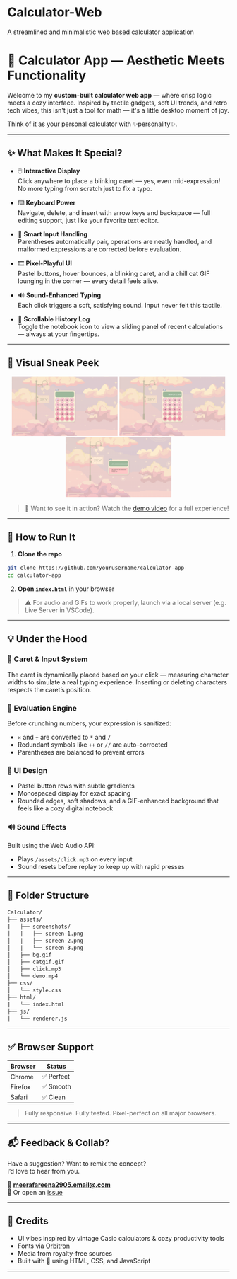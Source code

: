 # Calculator-Web
A streamlined and minimalistic web based calculator application


# 🎨 Calculator App — Aesthetic Meets Functionality

Welcome to my **custom-built calculator web app** — where crisp logic meets a cozy interface. Inspired by tactile gadgets, soft UI trends, and retro tech vibes, this isn't just a tool for math — it's a little desktop moment of joy.

Think of it as your personal calculator with ✨personality✨.

---

## ✨ What Makes It Special?

* 🖱️ **Interactive Display**  
  Click anywhere to place a blinking caret — yes, even mid-expression! No more typing from scratch just to fix a typo.

* ⌨️ **Keyboard Power**  
  Navigate, delete, and insert with arrow keys and backspace — full editing support, just like your favorite text editor.

* 🧠 **Smart Input Handling**  
  Parentheses automatically pair, operations are neatly handled, and malformed expressions are corrected before evaluation.

* 🎞️ **Pixel-Playful UI**  
  Pastel buttons, hover bounces, a blinking caret, and a chill cat GIF lounging in the corner — every detail feels alive.

* 🔊 **Sound-Enhanced Typing**  
  Each click triggers a soft, satisfying sound. Input never felt this tactile.

* 📜 **Scrollable History Log**  
  Toggle the notebook icon to view a sliding panel of recent calculations — always at your fingertips.

---

## 📸 Visual Sneak Peek

<div align="center">
  <img src="assets/screenshots/screen-1.png" width="240" />
  <img src="assets/screenshots/screen-2.png" width="240" />
  <img src="assets/screenshots/screen-3.png" width="240" />
</div>

> 🎥 Want to see it in action? Watch the [demo video](assets/demo.mp4) for a full experience!

---

## 🚀 How to Run It

1. **Clone the repo**

```bash
git clone https://github.com/yourusername/calculator-app
cd calculator-app
```

2. **Open `index.html`** in your browser

> ⚠️ For audio and GIFs to work properly, launch via a local server (e.g. Live Server in VSCode).

---

## 💡 Under the Hood

### 🧩 Caret & Input System

The caret is dynamically placed based on your click — measuring character widths to simulate a real typing experience. Inserting or deleting characters respects the caret’s position.

### 🧠 Evaluation Engine

Before crunching numbers, your expression is sanitized:

* `×` and `÷` are converted to `*` and `/`
* Redundant symbols like `++` or `//` are auto-corrected
* Parentheses are balanced to prevent errors

### 🎨 UI Design

* Pastel button rows with subtle gradients  
* Monospaced display for exact spacing  
* Rounded edges, soft shadows, and a GIF-enhanced background that feels like a cozy digital notebook

### 🔊 Sound Effects

Built using the Web Audio API:

* Plays `/assets/click.mp3` on every input  
* Sound resets before replay to keep up with rapid presses

---

## 📁 Folder Structure

```
Calculator/
├── assets/
|   ├── screenshots/
│   |   ├── screen-1.png
│   |   ├── screen-2.png
│   |   └── screen-3.png
│   ├── bg.gif
│   ├── catgif.gif
│   ├── click.mp3
│   └── demo.mp4
├── css/
│   └── style.css
├── html/
|   └── index.html
├── js/
│   └── renderer.js
```

---

## ✅ Browser Support

| Browser | Status    |
| ------- | --------- |
| Chrome  | ✅ Perfect |
| Firefox | ✅ Smooth  |
| Safari  | ✅ Clean   |

> Fully responsive. Fully tested. Pixel-perfect on all major browsers.

---

## 📬 Feedback & Collab?

Have a suggestion? Want to remix the concept?  
I’d love to hear from you.

📧 **[meerafareena2905.email@.com](mailto:your.email@example.com)**  
💬 Or open an [issue](https://github.com/Meera2906/Calculator-web/issues)

---

## 🙏 Credits

* UI vibes inspired by vintage Casio calculators & cozy productivity tools  
* Fonts via [Orbitron](https://fonts.google.com/specimen/Orbitron)  
* Media from royalty-free sources  
* Built with 💖 using HTML, CSS, and JavaScript

---
